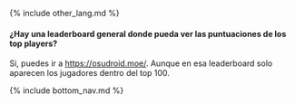 {% include other_lang.md %}

#### ¿Hay una leaderboard general donde pueda ver las puntuaciones de los top players?

Si, puedes ir a https://osudroid.moe/. Aunque en esa leaderboard solo aparecen los jugadores dentro del top 100.

<!-- Don't touch this part thank you -->
{% include bottom_nav.md %}